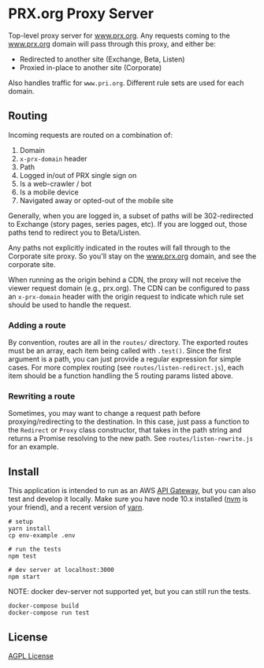 # PRX.org Proxy Server

Top-level proxy server for www.prx.org. Any requests coming to the www.prx.org
domain will pass through this proxy, and either be:

- Redirected to another site (Exchange, Beta, Listen)
- Proxied in-place to another site (Corporate)

Also handles traffic for `www.pri.org`. Different rule sets are used for each
domain.

## Routing

Incoming requests are routed on a combination of:

1. Domain
1. `x-prx-domain` header
1. Path
2. Logged in/out of PRX single sign on
3. Is a web-crawler / bot
4. Is a mobile device
5. Navigated away or opted-out of the mobile site

Generally, when you are logged in, a subset of paths will be 302-redirected to
Exchange (story pages, series pages, etc).  If you are logged out, those paths
tend to redirect you to Beta/Listen.

Any paths not explicitly indicated in the routes will fall through to the
Corporate site proxy.  So you'll stay on the www.prx.org domain, and see the
corporate site.

When running as the origin behind a CDN, the proxy will not receive the viewer
request domain (e.g., prx.org). The CDN can be configured to pass an
`x-prx-domain` header with the origin request to indicate which rule set
should be used to handle the request.

### Adding a route

By convention, routes are all in the `routes/` directory.  The exported routes
must be an array, each item being called with `.test()`.  Since the first argument
is a path, you can just provide a regular expression for simple cases.  For more
complex routing (see `routes/listen-redirect.js`), each item should be a function
handling the 5 routing params listed above.

### Rewriting a route

Sometimes, you may want to change a request path before proxying/redirecting to
the destination.  In this case, just pass a function to the `Redirect` or `Proxy`
class constructor, that takes in the path string and returns a Promise resolving
to the new path.  See `routes/listen-rewrite.js` for an example.

## Install

This application is intended to run as an AWS [API Gateway](https://aws.amazon.com/api-gateway/),
but you can also test and develop it locally.  Make sure you have node 10.x
installed ([nvm](https://github.com/creationix/nvm) is your friend), and a
recent version of [yarn](https://yarnpkg.com/en/).

```
# setup
yarn install
cp env-example .env

# run the tests
npm test

# dev server at localhost:3000
npm start
```

NOTE: docker dev-server not supported yet, but you can still run the tests.

```
docker-compose build
docker-compose run test
```

## License

[AGPL License](https://www.gnu.org/licenses/agpl-3.0.html)


